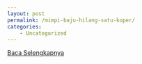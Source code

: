 ```yaml
---
layout: post
permalink: /mimpi-baju-hilang-satu-koper/
categories:
    - Uncategorized
---
```


[Baca Selengkapnya](/04)
